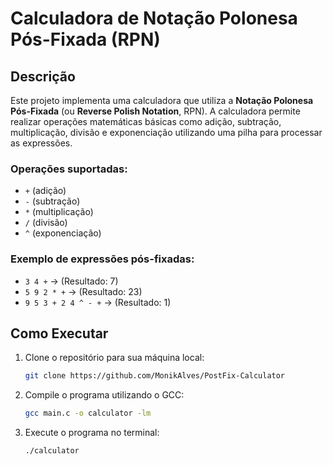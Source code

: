 # Calculadora de Notação Polonesa Pós-Fixada (RPN)

## Descrição
Este projeto implementa uma calculadora que utiliza a **Notação Polonesa Pós-Fixada** (ou **Reverse Polish Notation**, RPN). A calculadora permite realizar operações matemáticas básicas como adição, subtração, multiplicação, divisão e exponenciação utilizando uma pilha para processar as expressões.

### Operações suportadas:
- `+` (adição)
- `-` (subtração)
- `*` (multiplicação)
- `/` (divisão)
- `^` (exponenciação)

### Exemplo de expressões pós-fixadas:
- `3 4 +` → (Resultado: 7)
- `5 9 2 * +` → (Resultado: 23)
- `9 5 3 + 2 4 ^ - +` → (Resultado: 1)

## Como Executar

1. Clone o repositório para sua máquina local:
    ```bash
   git clone https://github.com/MonikAlves/PostFix-Calculator
    ```

2. Compile o programa utilizando o GCC:
    ```bash
    gcc main.c -o calculator -lm
    ```

3. Execute o programa no terminal:
    ```bash
    ./calculator
    ```
